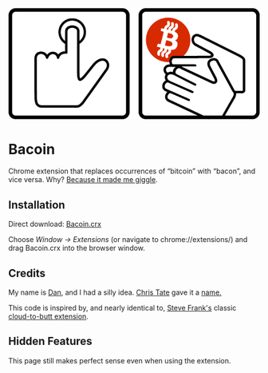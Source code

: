 ![Bacoin logo](https://github.com/dsandler/bacoin/raw/master/Artwork/banner.png)

Bacoin
======

Chrome extension that replaces occurrences of “bitcoin” with “bacon”, and vice
versa. Why? 
[Because it made me giggle](https://twitter.com/dsandler/status/461626864239255552).

Installation
------------

Direct download: [Bacoin.crx](https://github.com/dsandler/bacoin/blob/master/Bacoin.crx?raw=true)

Choose _Window &rarr; Extensions_ (or navigate to chrome://extensions/) and drag Bacoin.crx into the browser window.

Credits
-------

My name is [Dan](http://dsandler.org), and I had a silly idea.  [Chris Tate](https://plus.google.com/+ChristopherTate/posts) gave it a
[name.](https://plus.google.com/114592751246503219483/posts/Yo2WF1jPu6j)

This code is inspired by, and nearly identical to, [Steve Frank's](http://stevenf.com/) classic
[cloud-to-butt extension](https://github.com/panicsteve/cloud-to-butt). 

Hidden Features
---------------

This page still makes perfect sense even when using the extension.
